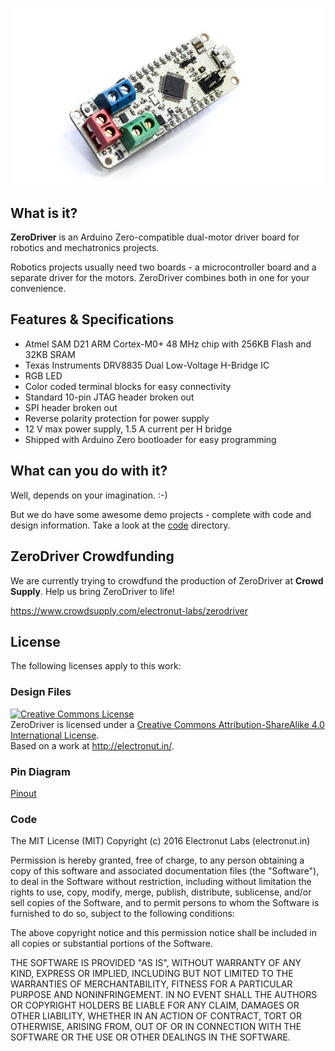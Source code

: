 ![ZeroDriver](zd.jpg)

## What is it?

**ZeroDriver** is an Arduino Zero-compatible dual-motor driver board for robotics and mechatronics projects.

Robotics projects usually need two boards - a microcontroller board and a separate driver for the motors. ZeroDriver combines both in one for your convenience.

## Features & Specifications

* Atmel SAM D21 ARM Cortex-M0+ 48 MHz chip with 256KB Flash and 32KB SRAM
* Texas Instruments DRV8835 Dual Low-Voltage H-Bridge IC
* RGB LED
* Color coded terminal blocks for easy connectivity
* Standard 10-pin JTAG header broken out
* SPI header broken out
* Reverse polarity protection for power supply
* 12 V max power supply, 1.5 A current per H bridge
* Shipped with Arduino Zero bootloader for easy programming

## What can you do with it?

Well, depends on your imagination. :-)

But we do have some awesome demo projects - complete with code and design
information. Take a look at the [code](code/) directory.

## ZeroDriver Crowdfunding

We are currently trying to crowdfund the production of ZeroDriver at **Crowd Supply**.
Help us bring ZeroDriver to life!

https://www.crowdsupply.com/electronut-labs/zerodriver

## License

The following licenses apply to this work:

### Design Files

<a rel="license" href="http://creativecommons.org/licenses/by-sa/4.0/"><img alt="Creative Commons License" style="border-width:0" src="https://i.creativecommons.org/l/by-sa/4.0/88x31.png" /></a><br /><span xmlns:dct="http://purl.org/dc/terms/" property="dct:title">ZeroDriver</span> is licensed under a <a rel="license" href="http://creativecommons.org/licenses/by-sa/4.0/">Creative Commons Attribution-ShareAlike 4.0 International License</a>.<br />Based on a work at <a xmlns:dct="http://purl.org/dc/terms/" href="http://electronut.in/" rel="dct:source">http://electronut.in/</a>.

### Pin Diagram
[Pinout](zerodriver-board-pinout.svg)
### Code

The MIT License (MIT)
Copyright (c) 2016 Electronut Labs (electronut.in)

Permission is hereby granted, free of charge, to any person obtaining a copy of this software and associated documentation files (the "Software"), to deal in the Software without restriction, including without limitation the rights to use, copy, modify, merge, publish, distribute, sublicense, and/or sell copies of the Software, and to permit persons to whom the Software is furnished to do so, subject to the following conditions:

The above copyright notice and this permission notice shall be included in all copies or substantial portions of the Software.

THE SOFTWARE IS PROVIDED "AS IS", WITHOUT WARRANTY OF ANY KIND, EXPRESS OR IMPLIED, INCLUDING BUT NOT LIMITED TO THE WARRANTIES OF MERCHANTABILITY, FITNESS FOR A PARTICULAR PURPOSE AND NONINFRINGEMENT. IN NO EVENT SHALL THE AUTHORS OR COPYRIGHT HOLDERS BE LIABLE FOR ANY CLAIM, DAMAGES OR OTHER LIABILITY, WHETHER IN AN ACTION OF CONTRACT, TORT OR OTHERWISE, ARISING FROM, OUT OF OR IN CONNECTION WITH THE SOFTWARE OR THE USE OR OTHER DEALINGS IN THE SOFTWARE.
